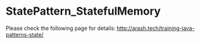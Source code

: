 # StatePattern_StatefulMemory
Please check the following page for details: http://arash.tech/training-java-patterns-state/
